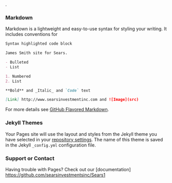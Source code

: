 .

### Markdown

Markdown is a lightweight and easy-to-use syntax for styling your writing. It includes conventions for

```markdown
Syntax highlighted code block

James Smith site for Sears.

- Bulleted
- List

1. Numbered
2. List

**Bold** and _Italic_ and `Code` text

[Link] http://www.searsinvestmentinc.com and ![Image](src)
```

For more details see [GitHub Flavored Markdown](https://guides.github.com/features/mastering-markdown/).

### Jekyll Themes

Your Pages site will use the layout and styles from the Jekyll theme you have selected in your [repository settings](https://github.com/searsinvestmentsinc/Sears1/settings). The name of this theme is saved in the Jekyll `_config.yml` configuration file.

### Support or Contact

Having trouble with Pages? Check out our [documentation] https://github.com/searsinvestmentsinc/Sears1
